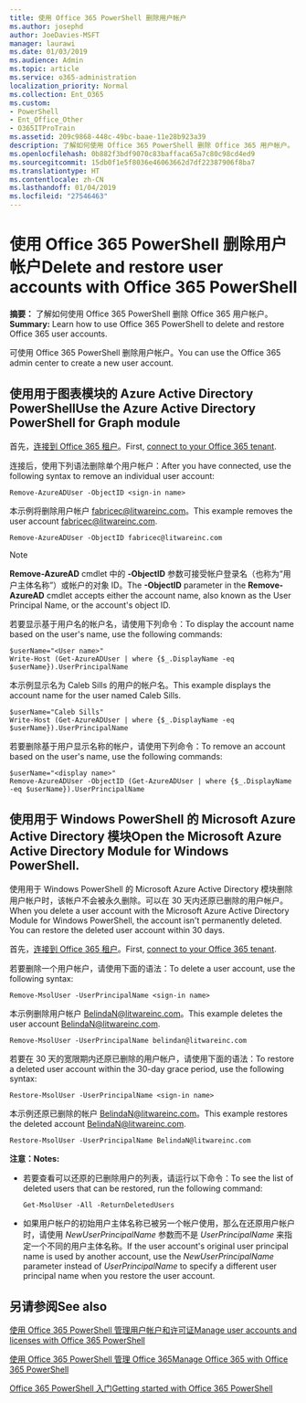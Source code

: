 ```yaml
---
title: 使用 Office 365 PowerShell 删除用户帐户
ms.author: josephd
author: JoeDavies-MSFT
manager: laurawi
ms.date: 01/03/2019
ms.audience: Admin
ms.topic: article
ms.service: o365-administration
localization_priority: Normal
ms.collection: Ent_O365
ms.custom:
- PowerShell
- Ent_Office_Other
- O365ITProTrain
ms.assetid: 209c9868-448c-49bc-baae-11e28b923a39
description: 了解如何使用 Office 365 PowerShell 删除 Office 365 用户帐户。
ms.openlocfilehash: 0b882f3bdf9070c83baffaca65a7c80c98cd4ed9
ms.sourcegitcommit: 15db0f1e5f8036e46063662d7df22387906f8ba7
ms.translationtype: HT
ms.contentlocale: zh-CN
ms.lasthandoff: 01/04/2019
ms.locfileid: "27546463"
---
```

# <a name="delete-user-accounts-with-office-365-powershell"></a><span data-ttu-id="80014-103">使用 Office 365 PowerShell 删除用户帐户</span><span class="sxs-lookup"><span data-stu-id="80014-103">Delete and restore user accounts with Office 365 PowerShell</span></span>

<span data-ttu-id="80014-104">**摘要：** 了解如何使用 Office 365 PowerShell 删除 Office 365 用户帐户。</span><span class="sxs-lookup"><span data-stu-id="80014-104">**Summary:**  Learn how to use Office 365 PowerShell to delete and restore Office 365 user accounts.</span></span>
  
<span data-ttu-id="80014-105">可使用 Office 365 PowerShell 删除用户帐户。</span><span class="sxs-lookup"><span data-stu-id="80014-105">You can use the Office 365 admin center to create a new user account.</span></span>

   
## <a name="use-the-azure-active-directory-powershell-for-graph-module"></a><span data-ttu-id="80014-106">使用用于图表模块的 Azure Active Directory PowerShell</span><span class="sxs-lookup"><span data-stu-id="80014-106">Use the Azure Active Directory PowerShell for Graph module</span></span>

<span data-ttu-id="80014-107">首先，[连接到 Office 365 租户](connect-to-office-365-powershell.md#connect-with-the-azure-active-directory-powershell-for-graph-module)。</span><span class="sxs-lookup"><span data-stu-id="80014-107">First, [connect to your Office 365 tenant](connect-to-office-365-powershell.md#connect-with-the-azure-active-directory-powershell-for-graph-module).</span></span>

<span data-ttu-id="80014-108">连接后，使用下列语法删除单个用户帐户：</span><span class="sxs-lookup"><span data-stu-id="80014-108">After you have connected, use the following syntax to remove an individual user account:</span></span>
  
```
Remove-AzureADUser -ObjectID <sign-in name>
```

<span data-ttu-id="80014-109">本示例将删除用户帐户 fabricec@litwareinc.com。</span><span class="sxs-lookup"><span data-stu-id="80014-109">This example removes the user account fabricec@litwareinc.com.</span></span>
  
```
Remove-AzureADUser -ObjectID fabricec@litwareinc.com
```

> [!NOTE]
> <span data-ttu-id="80014-110">**Remove-AzureAD** cmdlet 中的 **-ObjectID** 参数可接受帐户登录名（也称为“用户主体名称”）或帐户的对象 ID。</span><span class="sxs-lookup"><span data-stu-id="80014-110">The **-ObjectID** parameter in the **Remove-AzureAD** cmdlet accepts either the account name, also known as the User Principal Name, or the account's object ID.</span></span>
  
<span data-ttu-id="80014-111">若要显示基于用户名的帐户名，请使用下列命令：</span><span class="sxs-lookup"><span data-stu-id="80014-111">To display the account name based on the user's name, use the following commands:</span></span>
  
```
$userName="<User name>"
Write-Host (Get-AzureADUser | where {$_.DisplayName -eq $userName}).UserPrincipalName
```

<span data-ttu-id="80014-112">本示例显示名为 Caleb Sills 的用户的帐户名。</span><span class="sxs-lookup"><span data-stu-id="80014-112">This example displays the account name for the user named Caleb Sills.</span></span>
  
```
$userName="Caleb Sills"
Write-Host (Get-AzureADUser | where {$_.DisplayName -eq $userName}).UserPrincipalName
```

<span data-ttu-id="80014-113">若要删除基于用户显示名称的帐户，请使用下列命令：</span><span class="sxs-lookup"><span data-stu-id="80014-113">To remove an account based on the user's name, use the following commands:</span></span>
  
```
$userName="<display name>"
Remove-AzureADUser -ObjectID (Get-AzureADUser | where {$_.DisplayName -eq $userName}).UserPrincipalName
```

## <a name="use-the-microsoft-azure-active-directory-module-for-windows-powershell"></a><span data-ttu-id="80014-114">使用用于 Windows PowerShell 的 Microsoft Azure Active Directory 模块</span><span class="sxs-lookup"><span data-stu-id="80014-114">Open the Microsoft Azure Active Directory Module for Windows PowerShell.</span></span>

<span data-ttu-id="80014-p101">使用用于 Windows PowerShell 的 Microsoft Azure Active Directory 模块删除用户帐户时，该帐户不会被永久删除。可以在 30 天内还原已删除的用户帐户。</span><span class="sxs-lookup"><span data-stu-id="80014-p101">When you delete a user account with the Microsoft Azure Active Directory Module for Windows PowerShell, the account isn't permanently deleted. You can restore the deleted user account within 30 days.</span></span>

<span data-ttu-id="80014-117">首先，[连接到 Office 365 租户](connect-to-office-365-powershell.md#connect-with-the-microsoft-azure-active-directory-module-for-windows-powershell)。</span><span class="sxs-lookup"><span data-stu-id="80014-117">First, [connect to your Office 365 tenant](connect-to-office-365-powershell.md#connect-with-the-microsoft-azure-active-directory-module-for-windows-powershell).</span></span>


<span data-ttu-id="80014-118">若要删除一个用户帐户，请使用下面的语法：</span><span class="sxs-lookup"><span data-stu-id="80014-118">To delete a user account, use the following syntax:</span></span>
  
```
Remove-MsolUser -UserPrincipalName <sign-in name>
```

<span data-ttu-id="80014-119">本示例删除用户帐户 BelindaN@litwareinc.com。</span><span class="sxs-lookup"><span data-stu-id="80014-119">This example deletes the user account BelindaN@litwareinc.com.</span></span>
  
```
Remove-MsolUser -UserPrincipalName belindan@litwareinc.com
```

<span data-ttu-id="80014-120">若要在 30 天的宽限期内还原已删除的用户帐户，请使用下面的语法：</span><span class="sxs-lookup"><span data-stu-id="80014-120">To restore a deleted user account within the 30-day grace period, use the following syntax:</span></span>
  
```
Restore-MsolUser -UserPrincipalName <sign-in name>
```

<span data-ttu-id="80014-121">本示例还原已删除的帐户 BelindaN@litwareinc.com。</span><span class="sxs-lookup"><span data-stu-id="80014-121">This example restores the deleted account BelindaN@litwareinc.com.</span></span>
  
```
Restore-MsolUser -UserPrincipalName BelindaN@litwareinc.com
```

 <span data-ttu-id="80014-122">**注意：**</span><span class="sxs-lookup"><span data-stu-id="80014-122">**Notes:**</span></span>
  
- <span data-ttu-id="80014-123">若要查看可以还原的已删除用户的列表，请运行以下命令：</span><span class="sxs-lookup"><span data-stu-id="80014-123">To see the list of deleted users that can be restored, run the following command:</span></span>
    
  ```
  Get-MsolUser -All -ReturnDeletedUsers
  ```

- <span data-ttu-id="80014-124">如果用户帐户的初始用户主体名称已被另一个帐户使用，那么在还原用户帐户时，请使用 _NewUserPrincipalName_ 参数而不是 _UserPrincipalName_ 来指定一个不同的用户主体名称。</span><span class="sxs-lookup"><span data-stu-id="80014-124">If the user account's original user principal name is used by another account, use the  _NewUserPrincipalName_ parameter instead of _UserPrincipalName_ to specify a different user principal name when you restore the user account.</span></span>


## <a name="see-also"></a><span data-ttu-id="80014-125">另请参阅</span><span class="sxs-lookup"><span data-stu-id="80014-125">See also</span></span>

[<span data-ttu-id="80014-126">使用 Office 365 PowerShell 管理用户帐户和许可证</span><span class="sxs-lookup"><span data-stu-id="80014-126">Manage user accounts and licenses with Office 365 PowerShell</span></span>](manage-user-accounts-and-licenses-with-office-365-powershell.md)
  
[<span data-ttu-id="80014-127">使用 Office 365 PowerShell 管理 Office 365</span><span class="sxs-lookup"><span data-stu-id="80014-127">Manage Office 365 with Office 365 PowerShell</span></span>](manage-office-365-with-office-365-powershell.md)
  
[<span data-ttu-id="80014-128">Office 365 PowerShell 入门</span><span class="sxs-lookup"><span data-stu-id="80014-128">Getting started with Office 365 PowerShell</span></span>](getting-started-with-office-365-powershell.md)

